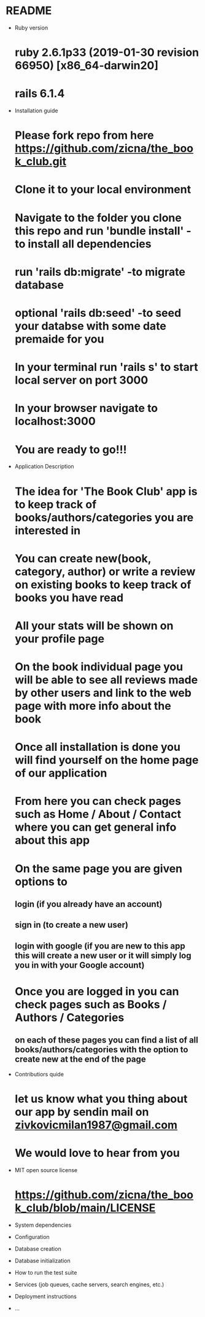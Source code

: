 # README

* Ruby version
    # ruby 2.6.1p33 (2019-01-30 revision 66950) [x86_64-darwin20]
    # rails 6.1.4

* Installation guide
    # Please fork repo from here https://github.com/zicna/the_book_club.git
    # Clone it to your local environment
    # Navigate to the folder you clone this repo and run 'bundle install' -to install all dependencies
    # run 'rails db:migrate' -to migrate database
    # optional 'rails db:seed' -to seed your databse with some date premaide for you
    # In your terminal run 'rails s' to start local server on port 3000  
    # In your browser navigate to localhost:3000
    # You are ready to go!!!

* Application Description
    # The idea for 'The Book Club' app is to keep track of books/authors/categories you are interested in
    # You can create new(book, category, author) or write a review on existing books to keep track of books you have read
    # All your stats will be shown on your profile page
    # On the book individual page you will be able to see all reviews made by other users and link to the web page with more info about the book
    # 
    #  Once all installation is done you will find yourself on the home page of our application
    # From here you can check pages such as Home / About / Contact where you can get general info about this app
    # On the same page you are given options to 
    ## login (if you already have an account)
    ## sign in (to create a new user)
    ## login with google (if you are new to this app this will create a new user or it will simply log you in with your Google account)
    # Once you are logged in you can check pages such as Books / Authors / Categories
    ## on each of these pages you can find a list of all books/authors/categories with the option to create new at the end of the page


* Contributiors quide
    # let us know what you thing about our app by sendin mail on zivkovicmilan1987@gmail.com
    # We would love to hear from you

* MIT open source license 
    # https://github.com/zicna/the_book_club/blob/main/LICENSE


* System dependencies

* Configuration

* Database creation

* Database initialization

* How to run the test suite

* Services (job queues, cache servers, search engines, etc.)

* Deployment instructions

* ...

